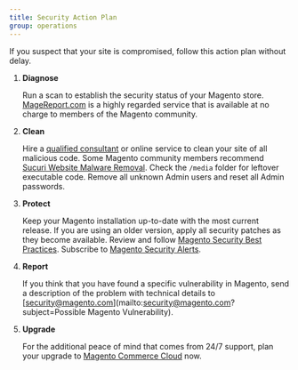 ```yaml
---
title: Security Action Plan
group: operations
---
```


If you suspect that your site is compromised, follow this action plan without delay.

1. **Diagnose**

    Run a scan to establish the security status of your Magento store. [MageReport.com](https://www.magereport.com/) is a highly regarded service that is available at no charge to members of the Magento community.

1. **Clean**

    Hire a [qualified consultant](https://magento.com/partners/portal/directory?partner_type=1) or online service to clean your site of all malicious code. Some Magento community members recommend [Sucuri Website Malware Removal](https://sucuri.net/website-antivirus/malware-removal). Check the `/media` folder for leftover executable code. Remove all unknown Admin users and reset all Admin passwords.

1. **Protect**

    Keep your Magento installation up-to-date with the most current release. If you are using an older version, apply all security patches as they become available. Review and follow [Magento Security Best Practices](https://magento.com/security/best-practices/security-best-practices). Subscribe to [Magento Security Alerts](https://magento.com/security/sign-up).

1. **Report**

    If you think that you have found a specific vulnerability in Magento, send a description of the problem with technical details to [security@magento.com](mailto:security@magento.com?subject=Possible Magento Vulnerability).

1. **Upgrade**

    For the additional peace of mind that comes from 24/7 support, plan your upgrade to [Magento Commerce Cloud](https://magento.com/products/magento-commerce) now.
